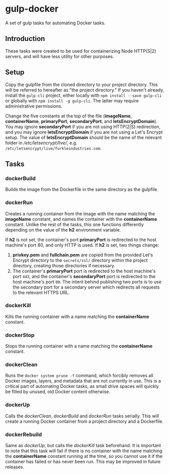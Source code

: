 # gulp-docker
A set of gulp tasks for automating Docker tasks.

## Introduction

These tasks were created to be used for containerizing Node HTTP(S|2) servers, and will have less utility for other purposes.

## Setup

Copy the gulpfile from the cloned directory to your project directory. This will be referred to hereafter as "the project directory."
If you haven't already, install the `gulp-cli` project, either locally with `npm install --save gulp-cli` or globally with
`npm install -g gulp-cli`. The latter may require administrative permissions. 

Change the five constants at the top of the file (**imageName**, **containerName**, **primaryPort**, **secondaryPort**,
and **letsEncryptDomain**). You may ignore **secondaryPort** if you are not using HTTP(2|S) redirection, and you may
ignore **letsEncryptDomain** if you are not using a Let's Encrypt setup. The value of **letsEncryptDomain** should be the
name of the relevant folder in */etc/letsencrypt/live/*, e.g. `/etc/letsencrypt/live/furkleindustries.com`.

## Tasks

### dockerBuild

Builds the image from the Dockerfile in the same directory as the gulpfile.

### dockerRun

Creates a running container from the image with the name matching the **imageName** constant, and names the container
with the **containerName** constant. Unlike the rest of the tasks, this one functions differently depending on the value
of the **h2** environment variable. 

If **h2** is not set, the container's port **primaryPort** is redirected to the host machine's port 80, and only HTTP is used.
If **h2** is set, two things change:

1. **privkey.pem** and **fullchain.pem** are copied from the provided Let's Encrypt directory to the `secrets/ssl/` directory
within the project directory, creating those directories if necessary.
2. The container's **primaryPort** port is redirected to the host machine's port `443`, and the container's **secondaryPort** port
is redirected to the host machine's port `80`. The intent behind publishing two ports is to use the secondary port for a secondary
server which redirects all requests to the relevant HTTPS URL.

### dockerKill

Kills the running container with a name matching the **containerName** constant.

### dockerStop

Stops the running container with a name matching the **containerName** constant.

### dockerClean

Runs the `docker system prune -f` command, which forcibly removes all Docker images, layers, and metadata that are not
currently in use. This is a critical part of automating Docker tasks, as small drive spaces will quickly be filled by
unused, old Docker content otherwise.

### dockerUp

Calls the *dockerClean*, *dockerBuild* and *dockerRun* tasks serially. This will create a running Docker container from a project
directory and a Dockerfile.

### dockerRebuild

Same as *dockerUp*, but calls the *dockerKill* task beforehand. It is important to note that this task will fail if there is no
container with the name matching the **containerName** constant running at the time, so you cannot use it if the container has
failed or has never been run. This may be improved in future releases.
